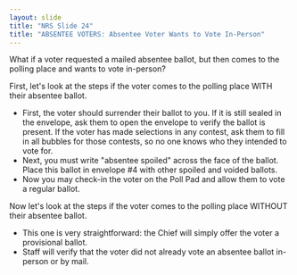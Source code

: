 ```yaml
---
layout: slide
title: "NRS Slide 24"
title: "ABSENTEE VOTERS: Absentee Voter Wants to Vote In-Person"
---
```


What if a voter requested a mailed absentee ballot, but then comes to the polling place and wants to vote in-person?

First, let's look at the steps if the voter comes to the polling place WITH their absentee ballot.

- First, the voter should surrender their ballot to you. If it is still sealed in the envelope, ask them to open the envelope to verify the ballot is present. If the voter has made selections in any contest, ask them to fill in all bubbles for those contests, so no one knows who they intended to vote for.
- Next, you must write "absentee spoiled" across the face of the ballot. Place this ballot in envelope #4 with other spoiled and voided ballots.
- Now you may check-in the voter on the Poll Pad and allow them to vote a regular ballot.

Now let's look at the steps if the voter comes to the polling place WITHOUT their absentee ballot.

- This one is very straightforward: the Chief will simply offer the voter a provisional ballot.
- Staff will verify that the voter did not already vote an absentee ballot in-person or by mail.
